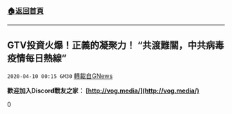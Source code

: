 ###  [:house:返回首頁](https://github.com/ourhimalayas/txt)
---

## GTV投資火爆！正義的凝聚力！ “共渡難關，中共病毒疫情每日熱線”
`2020-04-10 00:15 GM30` [轉載自GNews](https://gnews.org/zh-hant/167960/)

**歡迎加入Discord戰友之家： [http://vog.media/](http://vog.media/)**

0
